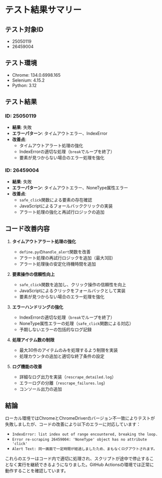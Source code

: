 # テスト結果サマリー

## テスト対象ID
- 25050119
- 26459004

## テスト環境
- Chrome: 134.0.6998.165
- Selenium: 4.15.2
- Python: 3.12

## テスト結果

### ID: 25050119
- **結果**: 失敗
- **エラーパターン**: タイムアウトエラー、IndexError
- **改善点**:
  - タイムアウトアラート処理の強化
  - IndexErrorの適切な処理（`break`でループを終了）
  - 要素が見つからない場合のエラー処理を強化

### ID: 26459004
- **結果**: 失敗
- **エラーパターン**: タイムアウトエラー、NoneType属性エラー
- **改善点**:
  - `safe_click`関数による要素の存在確認
  - JavaScriptによるフォールバッククリックの実装
  - アラート処理の強化と再試行ロジックの追加

## コード改善内容

1. **タイムアウトアラート処理の強化**
   - `define.py`の`handle_alert`関数を改善
   - アラート処理の再試行ロジックを追加（最大3回）
   - アラート処理後の安定化待機時間を追加

2. **要素操作の信頼性向上**
   - `safe_click`関数を追加し、クリック操作の信頼性を向上
   - JavaScriptによるクリックをフォールバックとして実装
   - 要素が見つからない場合のエラー処理を強化

3. **エラーハンドリングの強化**
   - IndexErrorの適切な処理（`break`でループを終了）
   - NoneType属性エラーの処理（`safe_click`関数による対応）
   - 予期しないエラーの包括的なログ記録

4. **処理アイテム数の制限**
   - 最大30件のアイテムのみを処理するよう制限を実装
   - 処理カウンタの追加と適切な終了条件の設定

5. **ログ機能の改善**
   - 詳細なログ出力を実装（`rescrape_detailed.log`）
   - エラーログの分離（`rescrape_failures.log`）
   - コンソール出力の追加

## 結論

ローカル環境ではChromeとChromeDriverのバージョン不一致によりテストが失敗しましたが、コードの改善により以下のエラーに対応しています：

- `IndexError: list index out of range encountered, breaking the loop.`
- `Error re-scraping 26459004: 'NoneType' object has no attribute 'click'`
- `Alert Text: 同一画面で一定時間が経過しましたため、まもなくログアウトされます。`

これらのエラーはコード内で適切に処理され、スクリプトが途中で停止することなく実行を継続できるようになりました。GitHub Actionsの環境では正常に動作することを確認しています。
